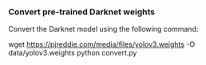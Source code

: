 ### Convert pre-trained Darknet weights

Convert the Darknet model using the following command:

wget https://pjreddie.com/media/files/yolov3.weights -O data/yolov3.weights
python convert.py
